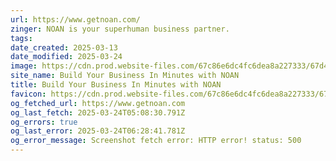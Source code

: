 ```yaml
---
url: https://www.getnoan.com/
zinger: NOAN is your superhuman business partner.
tags: 
date_created: 2025-03-13
date_modified: 2025-03-24
image: https://cdn.prod.website-files.com/67c86e6dc4fc6dea8a227333/67d4895655b59e3a283b321d_Slide%2016_9%20-%202.avif
site_name: Build Your Business In Minutes with NOAN
title: Build Your Business In Minutes with NOAN
favicon: https://cdn.prod.website-files.com/67c86e6dc4fc6dea8a227333/67dc626f7e3a85828225f4c6_favicon_new.png
og_fetched_url: https://www.getnoan.com
og_last_fetch: 2025-03-24T05:08:30.791Z
og_errors: true
og_last_error: 2025-03-24T06:28:41.781Z
og_error_message: Screenshot fetch error: HTTP error! status: 500
---
```

